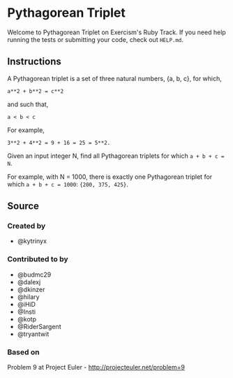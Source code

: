 # Pythagorean Triplet

Welcome to Pythagorean Triplet on Exercism's Ruby Track.
If you need help running the tests or submitting your code, check out `HELP.md`.

## Instructions

A Pythagorean triplet is a set of three natural numbers, {a, b, c}, for which,

```text
a**2 + b**2 = c**2
```

and such that,

```text
a < b < c
```

For example,

```text
3**2 + 4**2 = 9 + 16 = 25 = 5**2.
```

Given an input integer N, find all Pythagorean triplets for which `a + b + c = N`.

For example, with N = 1000, there is exactly one Pythagorean triplet for which `a + b + c = 1000`: `{200, 375, 425}`.

## Source

### Created by

- @kytrinyx

### Contributed to by

- @budmc29
- @dalexj
- @dkinzer
- @hilary
- @iHiD
- @Insti
- @kotp
- @RiderSargent
- @tryantwit

### Based on

Problem 9 at Project Euler - http://projecteuler.net/problem=9